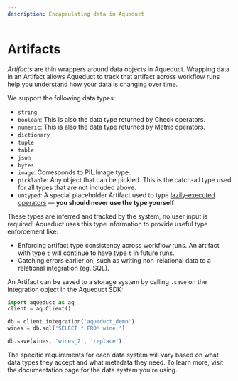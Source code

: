 ```yaml
---
description: Encapsulating data in Aqueduct
---
```


# Artifacts

_Artifacts_ are thin wrappers around data objects in Aqueduct. Wrapping data in an Artifact allows Aqueduct to track that artifact across workflow runs help you understand how your data is changing over time.

We support the following data types:

* `string`
* `boolean`: This is also the data type returned by Check operators.
* `numeric`: This is also the data type returned by Metric operators.
* `dictionary`
* `tuple`
* `table`
* `json`
* `bytes`
* `image`: Corresponds to PIL.Image type.
* `picklable`: Any object that can be pickled. This is the catch-all type used for all types that are not included above.
* `untyped`: A special placeholder Artifact used to type [lazily-executed operators](operators/lazy-vs-eager-execution.md) — **you should never use the type yourself**.&#x20;

These types are inferred and tracked by the system, no user input is required! Aqueduct uses this type information to provide useful type enforcement like:

* Enforcing artifact type consistency across workflow runs. An artifact with type `t` will continue to have type `t` in future runs.
* Catching errors earlier on, such as writing non-relational data to a relational integration (eg. SQL).

An Artifact can be saved to a storage system by calling `.save` on the integration object in the Aqueduct SDK:

```python
import aqueduct as aq
client = aq.Client()

db = client.integration('aqueduct_demo')
wines = db.sql('SELECT * FROM wine;')

db.save(wines, 'wines_2', 'replace')
```

The specific requirements for each data system will vary based on what data types they accept and what metadata they need. To learn more, visit the documentation page for the data system you're using.
